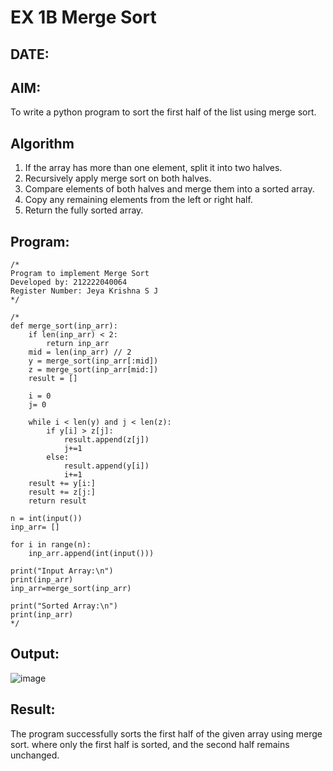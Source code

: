 # EX 1B Merge Sort
## DATE:
## AIM:
To write a python program to sort the first half of the list using merge sort.

## Algorithm
1. If the array has more than one element, split it into two halves.
2. Recursively apply merge sort on both halves.
3. Compare elements of both halves and merge them into a sorted array.
4. Copy any remaining elements from the left or right half.
5. Return the fully sorted array.
## Program:
```
/*
Program to implement Merge Sort
Developed by: 212222040064
Register Number: Jeya Krishna S J  
*/
```
```
/*
def merge_sort(inp_arr):
    if len(inp_arr) < 2:
        return inp_arr
    mid = len(inp_arr) // 2
    y = merge_sort(inp_arr[:mid])
    z = merge_sort(inp_arr[mid:])
    result = []
    
    i = 0
    j= 0
    
    while i < len(y) and j < len(z):
        if y[i] > z[j]:
            result.append(z[j])
            j+=1
        else:
            result.append(y[i])
            i+=1
    result += y[i:]
    result += z[j:]
    return result

n = int(input())
inp_arr= []

for i in range(n):
    inp_arr.append(int(input()))

print("Input Array:\n")
print(inp_arr)
inp_arr=merge_sort(inp_arr)

print("Sorted Array:\n")
print(inp_arr)
*/
```
## Output:
![image](https://github.com/user-attachments/assets/5d95b1e4-5931-4603-9ec0-46897c182160)
## Result:
The program successfully sorts the first half of the given array using merge sort. where only the first half is sorted, and the second half remains unchanged.
